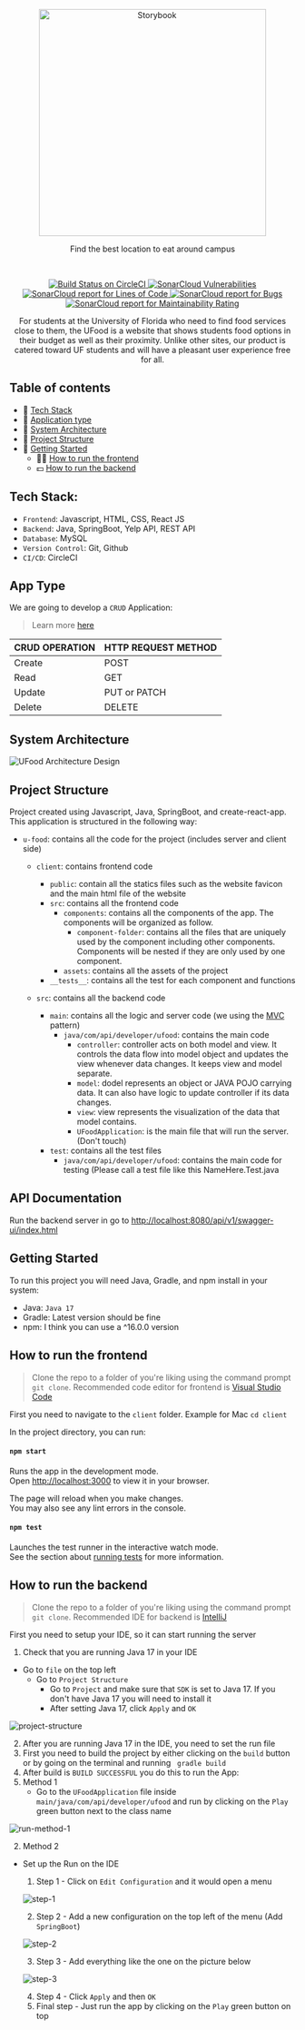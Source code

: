 <p align="center">
    <img src="https://user-images.githubusercontent.com/58098790/205426192-0c38bccc-7325-4144-a566-cf15e304ec24.png" alt="Storybook" width="400" />
</p>

<p align="center"> Find the best location to eat around campus </p>

<br/>

<p align="center">
  <a href="https://dl.circleci.com/status-badge/redirect/gh/javier-arango/u-food/tree/main">
    <img src="https://dl.circleci.com/status-badge/img/gh/javier-arango/u-food/tree/main.svg?style=svg&circle-token=a171409f2e916d7bb610608209b330ec8fa842bf" alt="Build Status on CircleCI" />
  </a>
    
  <a href="https://sonarcloud.io/summary/new_code?id=javier-arango_u-food">
    <img src="https://sonarcloud.io/api/project_badges/measure?project=javier-arango_u-food&metric=vulnerabilities" alt="SonarCloud Vulnerabilities" />
  </a>
    
  <a href="https://sonarcloud.io/summary/new_code?id=javier-arango_u-food">
    <img src="https://sonarcloud.io/api/project_badges/measure?project=javier-arango_u-food&metric=ncloc" alt="SonarCloud report for Lines of Code" />
  </a>
    
  <a href="https://sonarcloud.io/summary/new_code?id=javier-arango_u-food">
    <img src="https://sonarcloud.io/api/project_badges/measure?project=javier-arango_u-food&metric=bugs" alt="SonarCloud report for Bugs" />
  </a>
    
  <a href="https://sonarcloud.io/summary/new_code?id=javier-arango_u-food">
    <img src="https://sonarcloud.io/api/project_badges/measure?project=javier-arango_u-food&metric=sqale_rating" alt="SonarCloud report for Maintainability Rating" />
  </a>
</p>

<p align="center"> For students at the University of Florida who need to find food services close to them, the UFood is a website that shows students food options in their budget as well as their proximity. Unlike other sites, our product is catered toward UF students and will have a pleasant user experience free for all. </p>

## Table of contents
- 🚀 [Tech Stack](#tech-stack)
- 📲 [Application type](#app-type)
- 📒 [System Architecture](#system-architecture)
- 🏅 [Project Structure](#project-structure)
- 👥 [Getting Started](#getting-started)
    - 👨‍💻 [How to run the frontend](#how-to-run-the-frontend)
    - 💵 [How to run the backend](#how-to-run-the-backend)

## Tech Stack:
- `Frontend`: Javascript, HTML, CSS, React JS
- `Backend`: Java, SpringBoot, Yelp API, REST API
- `Database`: MySQL
- `Version Control`: Git, Github
- `CI/CD`: CircleCI

## App Type
We are going to develop a `CRUD` Application:
> Learn more [here](https://www.freecodecamp.org/news/crud-operations-explained/)

|CRUD OPERATION | HTTP REQUEST METHOD|
|---------------|--------------------|
|Create         |POST                |
|Read           |GET                 |
|Update         |PUT or PATCH        |
|Delete         |DELETE              |

## System Architecture
![UFood Architecture Design](https://user-images.githubusercontent.com/58098790/196183233-917bf032-a774-4bcb-87b6-fee185df8a5a.png)

## Project Structure
Project created using Javascript, Java, SpringBoot, and create-react-app. This application is structured in the following way:
- `u-food`: contains all the code for the project (includes server and client side)
    - `client`: contains frontend code
        - `public`: contain all the statics files such as the website favicon and the main html file of the website
        - `src`: contains all the frontend code
            - `components`: contains all the components of the app. The components will be organized as follow.
                - `component-folder`: contains all the files that are uniquely used by the component including other components. Components will be nested if they are only used by one component.
            - `assets`: contains all the assets of the project
        - `__tests__`: contains all the test for each component and functions

    - `src`: contains all the backend code
        - `main`: contains all the logic and server code (we using the [MVC](https://www.tutorialspoint.com/design_pattern/mvc_pattern.htm) pattern)
            - `java/com/api/developer/ufood`: contains the main code
                - `controller`: controller acts on both model and view. It controls the data flow into model object and updates the view whenever data changes. It keeps view and model separate.
                - `model`: dodel represents an object or JAVA POJO carrying data. It can also have logic to update controller if its data changes.
                - `view`: view represents the visualization of the data that model contains.
                - `UFoodApplication`: is the main file that will run the server. (Don't touch)
        - `test`: contains all the test files
            - `java/com/api/developer/ufood`: contains the main code for testing (Please call a test file like this NameHere.Test.java

## API Documentation
Run the backend server in go to [http://localhost:8080/api/v1/swagger-ui/index.html](http://localhost:8080/api/v1/swagger-ui/index.html)

## Getting Started
To run this project you will need Java, Gradle, and npm install in your system:
- Java: `Java 17`
- Gradle: Latest version should be fine
- npm: I think you can use a ^16.0.0 version

## How to run the frontend
> Clone the repo to a folder of you're liking using the command prompt `git clone`.
> Recommended code editor for frontend is [Visual Studio Code](https://code.visualstudio.com)

First you need to navigate to the `client` folder. Example for Mac `cd client`

In the project directory, you can run:

#### `npm start`

Runs the app in the development mode.\
Open [http://localhost:3000](http://localhost:3000) to view it in your browser.

The page will reload when you make changes.\
You may also see any lint errors in the console.

#### `npm test`

Launches the test runner in the interactive watch mode.\
See the section about [running tests](https://facebook.github.io/create-react-app/docs/running-tests) for more information.

## How to run the backend
> Clone the repo to a folder of you're liking using the command prompt `git clone`.
> Recommended IDE for backend is [IntelliJ](https://www.jetbrains.com/idea/)

First you need to setup your IDE, so it can start running the server

1. Check that you are running Java 17 in your IDE
- Go to `file` on the top left
    - Go to `Project Structure`
        - Go to `Project` and make sure that `SDK` is set to Java 17. If you don't have Java 17 you will need to install it
        - After setting Java 17, click `Apply` and `OK`

![project-structure](https://user-images.githubusercontent.com/58098790/191312941-70add29a-2ff8-4ae9-bae3-03c285f4cef6.png)

2. After you are running Java 17 in the IDE, you need to set the run file
3. First you need to build the project by either clicking on the `build` button or by going on the terminal and running ` gradle build`
4. After build is `BUILD SUCCESSFUL` you do this to run the App:
1. Method 1
   - Go to the `UFoodApplication` file inside `main/java/com/api/developer/ufood` and run by clicking on the `Play` green button next to the class name

![run-method-1](https://user-images.githubusercontent.com/58098790/191313836-f226ba9b-1d7c-4cff-8105-140b5d603cfc.png)

2. Method 2
- Set up the Run on the IDE

    1. Step 1 - Click on `Edit Configuration` and it would open a menu

  ![step-1](https://user-images.githubusercontent.com/58098790/191316103-aba061e0-6dd6-4ba1-b811-cbd7c6c5a905.png)

    2. Step 2 - Add a new configuration on the top left of the menu (Add `SpringBoot`)

  ![step-2](https://user-images.githubusercontent.com/58098790/191317246-27689878-1a75-4e78-b6ec-2b3176168a34.png)

    3. Step 3 - Add everything like the one on the picture below

  ![step-3](https://user-images.githubusercontent.com/58098790/191317485-9cec04b3-3330-4e1f-98ed-5e4112fc5dd3.png)

    4. Step 4 - Click `Apply` and then `OK`
    5. Final step - Just run the app by clicking on the `Play` green button on top
    

